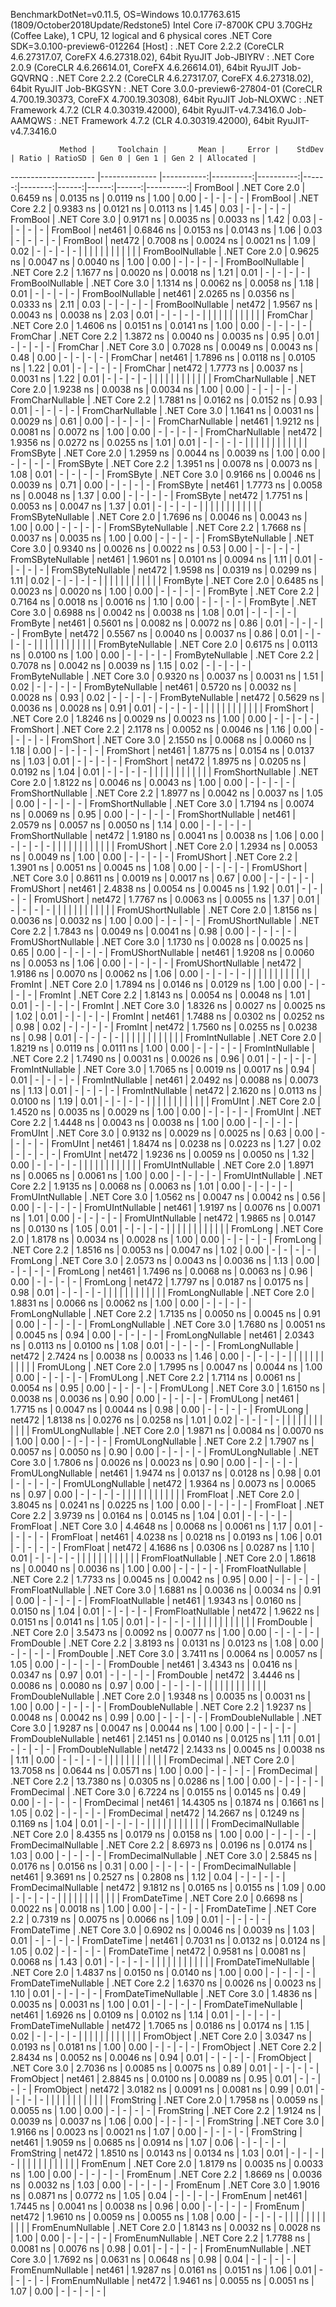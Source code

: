 
BenchmarkDotNet=v0.11.5, OS=Windows 10.0.17763.615 (1809/October2018Update/Redstone5)
Intel Core i7-8700K CPU 3.70GHz (Coffee Lake), 1 CPU, 12 logical and 6 physical cores
.NET Core SDK=3.0.100-preview6-012264
  [Host]     : .NET Core 2.2.2 (CoreCLR 4.6.27317.07, CoreFX 4.6.27318.02), 64bit RyuJIT
  Job-JBIYRV : .NET Core 2.0.9 (CoreCLR 4.6.26614.01, CoreFX 4.6.26614.01), 64bit RyuJIT
  Job-GQVRNQ : .NET Core 2.2.2 (CoreCLR 4.6.27317.07, CoreFX 4.6.27318.02), 64bit RyuJIT
  Job-BKGSYN : .NET Core 3.0.0-preview6-27804-01 (CoreCLR 4.700.19.30373, CoreFX 4.700.19.30308), 64bit RyuJIT
  Job-NLOXWC : .NET Framework 4.7.2 (CLR 4.0.30319.42000), 64bit RyuJIT-v4.7.3416.0
  Job-AAMQWS : .NET Framework 4.7.2 (CLR 4.0.30319.42000), 64bit RyuJIT-v4.7.3416.0


               Method |     Toolchain |       Mean |     Error |    StdDev | Ratio | RatioSD | Gen 0 | Gen 1 | Gen 2 | Allocated |
--------------------- |-------------- |-----------:|----------:|----------:|------:|--------:|------:|------:|------:|----------:|
             FromBool | .NET Core 2.0 |  0.6459 ns | 0.0135 ns | 0.0119 ns |  1.00 |    0.00 |     - |     - |     - |         - |
             FromBool | .NET Core 2.2 |  0.9383 ns | 0.0121 ns | 0.0113 ns |  1.45 |    0.03 |     - |     - |     - |         - |
             FromBool | .NET Core 3.0 |  0.9171 ns | 0.0035 ns | 0.0033 ns |  1.42 |    0.03 |     - |     - |     - |         - |
             FromBool |        net461 |  0.6846 ns | 0.0153 ns | 0.0143 ns |  1.06 |    0.03 |     - |     - |     - |         - |
             FromBool |        net472 |  0.7008 ns | 0.0024 ns | 0.0021 ns |  1.09 |    0.02 |     - |     - |     - |         - |
                      |               |            |           |           |       |         |       |       |       |           |
     FromBoolNullable | .NET Core 2.0 |  0.9625 ns | 0.0047 ns | 0.0040 ns |  1.00 |    0.00 |     - |     - |     - |         - |
     FromBoolNullable | .NET Core 2.2 |  1.1677 ns | 0.0020 ns | 0.0018 ns |  1.21 |    0.01 |     - |     - |     - |         - |
     FromBoolNullable | .NET Core 3.0 |  1.1314 ns | 0.0062 ns | 0.0058 ns |  1.18 |    0.01 |     - |     - |     - |         - |
     FromBoolNullable |        net461 |  2.0265 ns | 0.0356 ns | 0.0333 ns |  2.11 |    0.03 |     - |     - |     - |         - |
     FromBoolNullable |        net472 |  1.9567 ns | 0.0043 ns | 0.0038 ns |  2.03 |    0.01 |     - |     - |     - |         - |
                      |               |            |           |           |       |         |       |       |       |           |
             FromChar | .NET Core 2.0 |  1.4606 ns | 0.0151 ns | 0.0141 ns |  1.00 |    0.00 |     - |     - |     - |         - |
             FromChar | .NET Core 2.2 |  1.3872 ns | 0.0040 ns | 0.0035 ns |  0.95 |    0.01 |     - |     - |     - |         - |
             FromChar | .NET Core 3.0 |  0.7028 ns | 0.0049 ns | 0.0043 ns |  0.48 |    0.00 |     - |     - |     - |         - |
             FromChar |        net461 |  1.7896 ns | 0.0118 ns | 0.0105 ns |  1.22 |    0.01 |     - |     - |     - |         - |
             FromChar |        net472 |  1.7773 ns | 0.0037 ns | 0.0031 ns |  1.22 |    0.01 |     - |     - |     - |         - |
                      |               |            |           |           |       |         |       |       |       |           |
     FromCharNullable | .NET Core 2.0 |  1.9238 ns | 0.0038 ns | 0.0034 ns |  1.00 |    0.00 |     - |     - |     - |         - |
     FromCharNullable | .NET Core 2.2 |  1.7881 ns | 0.0162 ns | 0.0152 ns |  0.93 |    0.01 |     - |     - |     - |         - |
     FromCharNullable | .NET Core 3.0 |  1.1641 ns | 0.0031 ns | 0.0029 ns |  0.61 |    0.00 |     - |     - |     - |         - |
     FromCharNullable |        net461 |  1.9212 ns | 0.0081 ns | 0.0072 ns |  1.00 |    0.00 |     - |     - |     - |         - |
     FromCharNullable |        net472 |  1.9356 ns | 0.0272 ns | 0.0255 ns |  1.01 |    0.01 |     - |     - |     - |         - |
                      |               |            |           |           |       |         |       |       |       |           |
            FromSByte | .NET Core 2.0 |  1.2959 ns | 0.0044 ns | 0.0039 ns |  1.00 |    0.00 |     - |     - |     - |         - |
            FromSByte | .NET Core 2.2 |  1.3951 ns | 0.0078 ns | 0.0073 ns |  1.08 |    0.01 |     - |     - |     - |         - |
            FromSByte | .NET Core 3.0 |  0.9166 ns | 0.0046 ns | 0.0039 ns |  0.71 |    0.00 |     - |     - |     - |         - |
            FromSByte |        net461 |  1.7773 ns | 0.0058 ns | 0.0048 ns |  1.37 |    0.00 |     - |     - |     - |         - |
            FromSByte |        net472 |  1.7751 ns | 0.0053 ns | 0.0047 ns |  1.37 |    0.01 |     - |     - |     - |         - |
                      |               |            |           |           |       |         |       |       |       |           |
    FromSByteNullable | .NET Core 2.0 |  1.7696 ns | 0.0046 ns | 0.0043 ns |  1.00 |    0.00 |     - |     - |     - |         - |
    FromSByteNullable | .NET Core 2.2 |  1.7668 ns | 0.0037 ns | 0.0035 ns |  1.00 |    0.00 |     - |     - |     - |         - |
    FromSByteNullable | .NET Core 3.0 |  0.9340 ns | 0.0026 ns | 0.0022 ns |  0.53 |    0.00 |     - |     - |     - |         - |
    FromSByteNullable |        net461 |  1.9601 ns | 0.0101 ns | 0.0094 ns |  1.11 |    0.01 |     - |     - |     - |         - |
    FromSByteNullable |        net472 |  1.9598 ns | 0.0319 ns | 0.0299 ns |  1.11 |    0.02 |     - |     - |     - |         - |
                      |               |            |           |           |       |         |       |       |       |           |
             FromByte | .NET Core 2.0 |  0.6485 ns | 0.0023 ns | 0.0020 ns |  1.00 |    0.00 |     - |     - |     - |         - |
             FromByte | .NET Core 2.2 |  0.7164 ns | 0.0018 ns | 0.0016 ns |  1.10 |    0.00 |     - |     - |     - |         - |
             FromByte | .NET Core 3.0 |  0.6988 ns | 0.0042 ns | 0.0038 ns |  1.08 |    0.01 |     - |     - |     - |         - |
             FromByte |        net461 |  0.5601 ns | 0.0082 ns | 0.0072 ns |  0.86 |    0.01 |     - |     - |     - |         - |
             FromByte |        net472 |  0.5567 ns | 0.0040 ns | 0.0037 ns |  0.86 |    0.01 |     - |     - |     - |         - |
                      |               |            |           |           |       |         |       |       |       |           |
     FromByteNullable | .NET Core 2.0 |  0.6175 ns | 0.0113 ns | 0.0100 ns |  1.00 |    0.00 |     - |     - |     - |         - |
     FromByteNullable | .NET Core 2.2 |  0.7078 ns | 0.0042 ns | 0.0039 ns |  1.15 |    0.02 |     - |     - |     - |         - |
     FromByteNullable | .NET Core 3.0 |  0.9320 ns | 0.0037 ns | 0.0031 ns |  1.51 |    0.02 |     - |     - |     - |         - |
     FromByteNullable |        net461 |  0.5720 ns | 0.0032 ns | 0.0028 ns |  0.93 |    0.02 |     - |     - |     - |         - |
     FromByteNullable |        net472 |  0.5629 ns | 0.0036 ns | 0.0028 ns |  0.91 |    0.01 |     - |     - |     - |         - |
                      |               |            |           |           |       |         |       |       |       |           |
            FromShort | .NET Core 2.0 |  1.8246 ns | 0.0029 ns | 0.0023 ns |  1.00 |    0.00 |     - |     - |     - |         - |
            FromShort | .NET Core 2.2 |  2.1178 ns | 0.0052 ns | 0.0046 ns |  1.16 |    0.00 |     - |     - |     - |         - |
            FromShort | .NET Core 3.0 |  2.1550 ns | 0.0068 ns | 0.0060 ns |  1.18 |    0.00 |     - |     - |     - |         - |
            FromShort |        net461 |  1.8775 ns | 0.0154 ns | 0.0137 ns |  1.03 |    0.01 |     - |     - |     - |         - |
            FromShort |        net472 |  1.8975 ns | 0.0205 ns | 0.0192 ns |  1.04 |    0.01 |     - |     - |     - |         - |
                      |               |            |           |           |       |         |       |       |       |           |
    FromShortNullable | .NET Core 2.0 |  1.8122 ns | 0.0046 ns | 0.0043 ns |  1.00 |    0.00 |     - |     - |     - |         - |
    FromShortNullable | .NET Core 2.2 |  1.8977 ns | 0.0042 ns | 0.0037 ns |  1.05 |    0.00 |     - |     - |     - |         - |
    FromShortNullable | .NET Core 3.0 |  1.7194 ns | 0.0074 ns | 0.0069 ns |  0.95 |    0.00 |     - |     - |     - |         - |
    FromShortNullable |        net461 |  2.0579 ns | 0.0057 ns | 0.0050 ns |  1.14 |    0.00 |     - |     - |     - |         - |
    FromShortNullable |        net472 |  1.9180 ns | 0.0041 ns | 0.0038 ns |  1.06 |    0.00 |     - |     - |     - |         - |
                      |               |            |           |           |       |         |       |       |       |           |
           FromUShort | .NET Core 2.0 |  1.2934 ns | 0.0053 ns | 0.0049 ns |  1.00 |    0.00 |     - |     - |     - |         - |
           FromUShort | .NET Core 2.2 |  1.3901 ns | 0.0051 ns | 0.0045 ns |  1.08 |    0.00 |     - |     - |     - |         - |
           FromUShort | .NET Core 3.0 |  0.8611 ns | 0.0019 ns | 0.0017 ns |  0.67 |    0.00 |     - |     - |     - |         - |
           FromUShort |        net461 |  2.4838 ns | 0.0054 ns | 0.0045 ns |  1.92 |    0.01 |     - |     - |     - |         - |
           FromUShort |        net472 |  1.7767 ns | 0.0063 ns | 0.0055 ns |  1.37 |    0.01 |     - |     - |     - |         - |
                      |               |            |           |           |       |         |       |       |       |           |
   FromUShortNullable | .NET Core 2.0 |  1.8156 ns | 0.0036 ns | 0.0032 ns |  1.00 |    0.00 |     - |     - |     - |         - |
   FromUShortNullable | .NET Core 2.2 |  1.7843 ns | 0.0049 ns | 0.0041 ns |  0.98 |    0.00 |     - |     - |     - |         - |
   FromUShortNullable | .NET Core 3.0 |  1.1730 ns | 0.0028 ns | 0.0025 ns |  0.65 |    0.00 |     - |     - |     - |         - |
   FromUShortNullable |        net461 |  1.9208 ns | 0.0060 ns | 0.0053 ns |  1.06 |    0.00 |     - |     - |     - |         - |
   FromUShortNullable |        net472 |  1.9186 ns | 0.0070 ns | 0.0062 ns |  1.06 |    0.00 |     - |     - |     - |         - |
                      |               |            |           |           |       |         |       |       |       |           |
              FromInt | .NET Core 2.0 |  1.7894 ns | 0.0146 ns | 0.0129 ns |  1.00 |    0.00 |     - |     - |     - |         - |
              FromInt | .NET Core 2.2 |  1.8143 ns | 0.0054 ns | 0.0048 ns |  1.01 |    0.01 |     - |     - |     - |         - |
              FromInt | .NET Core 3.0 |  1.8326 ns | 0.0027 ns | 0.0025 ns |  1.02 |    0.01 |     - |     - |     - |         - |
              FromInt |        net461 |  1.7488 ns | 0.0302 ns | 0.0252 ns |  0.98 |    0.02 |     - |     - |     - |         - |
              FromInt |        net472 |  1.7560 ns | 0.0255 ns | 0.0238 ns |  0.98 |    0.01 |     - |     - |     - |         - |
                      |               |            |           |           |       |         |       |       |       |           |
      FromIntNullable | .NET Core 2.0 |  1.8219 ns | 0.0119 ns | 0.0111 ns |  1.00 |    0.00 |     - |     - |     - |         - |
      FromIntNullable | .NET Core 2.2 |  1.7490 ns | 0.0031 ns | 0.0026 ns |  0.96 |    0.01 |     - |     - |     - |         - |
      FromIntNullable | .NET Core 3.0 |  1.7065 ns | 0.0019 ns | 0.0017 ns |  0.94 |    0.01 |     - |     - |     - |         - |
      FromIntNullable |        net461 |  2.0492 ns | 0.0088 ns | 0.0073 ns |  1.13 |    0.01 |     - |     - |     - |         - |
      FromIntNullable |        net472 |  2.1620 ns | 0.0113 ns | 0.0100 ns |  1.19 |    0.01 |     - |     - |     - |         - |
                      |               |            |           |           |       |         |       |       |       |           |
             FromUInt | .NET Core 2.0 |  1.4520 ns | 0.0035 ns | 0.0029 ns |  1.00 |    0.00 |     - |     - |     - |         - |
             FromUInt | .NET Core 2.2 |  1.4448 ns | 0.0043 ns | 0.0038 ns |  1.00 |    0.00 |     - |     - |     - |         - |
             FromUInt | .NET Core 3.0 |  0.9132 ns | 0.0029 ns | 0.0025 ns |  0.63 |    0.00 |     - |     - |     - |         - |
             FromUInt |        net461 |  1.8474 ns | 0.0238 ns | 0.0223 ns |  1.27 |    0.02 |     - |     - |     - |         - |
             FromUInt |        net472 |  1.9236 ns | 0.0059 ns | 0.0050 ns |  1.32 |    0.00 |     - |     - |     - |         - |
                      |               |            |           |           |       |         |       |       |       |           |
     FromUIntNullable | .NET Core 2.0 |  1.8971 ns | 0.0065 ns | 0.0061 ns |  1.00 |    0.00 |     - |     - |     - |         - |
     FromUIntNullable | .NET Core 2.2 |  1.9135 ns | 0.0068 ns | 0.0063 ns |  1.01 |    0.00 |     - |     - |     - |         - |
     FromUIntNullable | .NET Core 3.0 |  1.0562 ns | 0.0047 ns | 0.0042 ns |  0.56 |    0.00 |     - |     - |     - |         - |
     FromUIntNullable |        net461 |  1.9197 ns | 0.0076 ns | 0.0071 ns |  1.01 |    0.00 |     - |     - |     - |         - |
     FromUIntNullable |        net472 |  1.9865 ns | 0.0147 ns | 0.0130 ns |  1.05 |    0.01 |     - |     - |     - |         - |
                      |               |            |           |           |       |         |       |       |       |           |
             FromLong | .NET Core 2.0 |  1.8178 ns | 0.0034 ns | 0.0028 ns |  1.00 |    0.00 |     - |     - |     - |         - |
             FromLong | .NET Core 2.2 |  1.8516 ns | 0.0053 ns | 0.0047 ns |  1.02 |    0.00 |     - |     - |     - |         - |
             FromLong | .NET Core 3.0 |  2.0573 ns | 0.0043 ns | 0.0036 ns |  1.13 |    0.00 |     - |     - |     - |         - |
             FromLong |        net461 |  1.7496 ns | 0.0068 ns | 0.0063 ns |  0.96 |    0.00 |     - |     - |     - |         - |
             FromLong |        net472 |  1.7797 ns | 0.0187 ns | 0.0175 ns |  0.98 |    0.01 |     - |     - |     - |         - |
                      |               |            |           |           |       |         |       |       |       |           |
     FromLongNullable | .NET Core 2.0 |  1.8831 ns | 0.0066 ns | 0.0062 ns |  1.00 |    0.00 |     - |     - |     - |         - |
     FromLongNullable | .NET Core 2.2 |  1.7135 ns | 0.0050 ns | 0.0045 ns |  0.91 |    0.00 |     - |     - |     - |         - |
     FromLongNullable | .NET Core 3.0 |  1.7680 ns | 0.0051 ns | 0.0045 ns |  0.94 |    0.00 |     - |     - |     - |         - |
     FromLongNullable |        net461 |  2.0343 ns | 0.0113 ns | 0.0100 ns |  1.08 |    0.01 |     - |     - |     - |         - |
     FromLongNullable |        net472 |  2.7424 ns | 0.0038 ns | 0.0033 ns |  1.46 |    0.00 |     - |     - |     - |         - |
                      |               |            |           |           |       |         |       |       |       |           |
            FromULong | .NET Core 2.0 |  1.7995 ns | 0.0047 ns | 0.0044 ns |  1.00 |    0.00 |     - |     - |     - |         - |
            FromULong | .NET Core 2.2 |  1.7114 ns | 0.0061 ns | 0.0054 ns |  0.95 |    0.00 |     - |     - |     - |         - |
            FromULong | .NET Core 3.0 |  1.6150 ns | 0.0038 ns | 0.0036 ns |  0.90 |    0.00 |     - |     - |     - |         - |
            FromULong |        net461 |  1.7715 ns | 0.0047 ns | 0.0044 ns |  0.98 |    0.00 |     - |     - |     - |         - |
            FromULong |        net472 |  1.8138 ns | 0.0276 ns | 0.0258 ns |  1.01 |    0.02 |     - |     - |     - |         - |
                      |               |            |           |           |       |         |       |       |       |           |
    FromULongNullable | .NET Core 2.0 |  1.9871 ns | 0.0084 ns | 0.0070 ns |  1.00 |    0.00 |     - |     - |     - |         - |
    FromULongNullable | .NET Core 2.2 |  1.7907 ns | 0.0057 ns | 0.0050 ns |  0.90 |    0.00 |     - |     - |     - |         - |
    FromULongNullable | .NET Core 3.0 |  1.7806 ns | 0.0026 ns | 0.0023 ns |  0.90 |    0.00 |     - |     - |     - |         - |
    FromULongNullable |        net461 |  1.9474 ns | 0.0137 ns | 0.0128 ns |  0.98 |    0.01 |     - |     - |     - |         - |
    FromULongNullable |        net472 |  1.9364 ns | 0.0073 ns | 0.0065 ns |  0.97 |    0.00 |     - |     - |     - |         - |
                      |               |            |           |           |       |         |       |       |       |           |
            FromFloat | .NET Core 2.0 |  3.8045 ns | 0.0241 ns | 0.0225 ns |  1.00 |    0.00 |     - |     - |     - |         - |
            FromFloat | .NET Core 2.2 |  3.9739 ns | 0.0164 ns | 0.0145 ns |  1.04 |    0.01 |     - |     - |     - |         - |
            FromFloat | .NET Core 3.0 |  4.4648 ns | 0.0068 ns | 0.0061 ns |  1.17 |    0.01 |     - |     - |     - |         - |
            FromFloat |        net461 |  4.0238 ns | 0.0218 ns | 0.0193 ns |  1.06 |    0.01 |     - |     - |     - |         - |
            FromFloat |        net472 |  4.1686 ns | 0.0306 ns | 0.0287 ns |  1.10 |    0.01 |     - |     - |     - |         - |
                      |               |            |           |           |       |         |       |       |       |           |
    FromFloatNullable | .NET Core 2.0 |  1.8618 ns | 0.0040 ns | 0.0036 ns |  1.00 |    0.00 |     - |     - |     - |         - |
    FromFloatNullable | .NET Core 2.2 |  1.7733 ns | 0.0045 ns | 0.0042 ns |  0.95 |    0.00 |     - |     - |     - |         - |
    FromFloatNullable | .NET Core 3.0 |  1.6881 ns | 0.0036 ns | 0.0034 ns |  0.91 |    0.00 |     - |     - |     - |         - |
    FromFloatNullable |        net461 |  1.9343 ns | 0.0160 ns | 0.0150 ns |  1.04 |    0.01 |     - |     - |     - |         - |
    FromFloatNullable |        net472 |  1.9622 ns | 0.0151 ns | 0.0141 ns |  1.05 |    0.01 |     - |     - |     - |         - |
                      |               |            |           |           |       |         |       |       |       |           |
           FromDouble | .NET Core 2.0 |  3.5473 ns | 0.0092 ns | 0.0077 ns |  1.00 |    0.00 |     - |     - |     - |         - |
           FromDouble | .NET Core 2.2 |  3.8193 ns | 0.0131 ns | 0.0123 ns |  1.08 |    0.00 |     - |     - |     - |         - |
           FromDouble | .NET Core 3.0 |  3.7411 ns | 0.0064 ns | 0.0057 ns |  1.05 |    0.00 |     - |     - |     - |         - |
           FromDouble |        net461 |  3.4343 ns | 0.0416 ns | 0.0347 ns |  0.97 |    0.01 |     - |     - |     - |         - |
           FromDouble |        net472 |  3.4446 ns | 0.0086 ns | 0.0080 ns |  0.97 |    0.00 |     - |     - |     - |         - |
                      |               |            |           |           |       |         |       |       |       |           |
   FromDoubleNullable | .NET Core 2.0 |  1.9348 ns | 0.0035 ns | 0.0031 ns |  1.00 |    0.00 |     - |     - |     - |         - |
   FromDoubleNullable | .NET Core 2.2 |  1.9237 ns | 0.0048 ns | 0.0042 ns |  0.99 |    0.00 |     - |     - |     - |         - |
   FromDoubleNullable | .NET Core 3.0 |  1.9287 ns | 0.0047 ns | 0.0044 ns |  1.00 |    0.00 |     - |     - |     - |         - |
   FromDoubleNullable |        net461 |  2.1451 ns | 0.0140 ns | 0.0125 ns |  1.11 |    0.01 |     - |     - |     - |         - |
   FromDoubleNullable |        net472 |  2.1433 ns | 0.0045 ns | 0.0038 ns |  1.11 |    0.00 |     - |     - |     - |         - |
                      |               |            |           |           |       |         |       |       |       |           |
          FromDecimal | .NET Core 2.0 | 13.7058 ns | 0.0644 ns | 0.0571 ns |  1.00 |    0.00 |     - |     - |     - |         - |
          FromDecimal | .NET Core 2.2 | 13.7380 ns | 0.0305 ns | 0.0286 ns |  1.00 |    0.00 |     - |     - |     - |         - |
          FromDecimal | .NET Core 3.0 |  6.7224 ns | 0.0155 ns | 0.0145 ns |  0.49 |    0.00 |     - |     - |     - |         - |
          FromDecimal |        net461 | 14.4305 ns | 0.1874 ns | 0.1661 ns |  1.05 |    0.02 |     - |     - |     - |         - |
          FromDecimal |        net472 | 14.2667 ns | 0.1249 ns | 0.1169 ns |  1.04 |    0.01 |     - |     - |     - |         - |
                      |               |            |           |           |       |         |       |       |       |           |
  FromDecimalNullable | .NET Core 2.0 |  8.4355 ns | 0.0179 ns | 0.0158 ns |  1.00 |    0.00 |     - |     - |     - |         - |
  FromDecimalNullable | .NET Core 2.2 |  8.6973 ns | 0.0196 ns | 0.0174 ns |  1.03 |    0.00 |     - |     - |     - |         - |
  FromDecimalNullable | .NET Core 3.0 |  2.5845 ns | 0.0176 ns | 0.0156 ns |  0.31 |    0.00 |     - |     - |     - |         - |
  FromDecimalNullable |        net461 |  9.3691 ns | 0.2527 ns | 0.2808 ns |  1.12 |    0.04 |     - |     - |     - |         - |
  FromDecimalNullable |        net472 |  9.1812 ns | 0.0165 ns | 0.0155 ns |  1.09 |    0.00 |     - |     - |     - |         - |
                      |               |            |           |           |       |         |       |       |       |           |
         FromDateTime | .NET Core 2.0 |  0.6698 ns | 0.0022 ns | 0.0018 ns |  1.00 |    0.00 |     - |     - |     - |         - |
         FromDateTime | .NET Core 2.2 |  0.7319 ns | 0.0075 ns | 0.0066 ns |  1.09 |    0.01 |     - |     - |     - |         - |
         FromDateTime | .NET Core 3.0 |  0.6902 ns | 0.0046 ns | 0.0039 ns |  1.03 |    0.01 |     - |     - |     - |         - |
         FromDateTime |        net461 |  0.7031 ns | 0.0132 ns | 0.0124 ns |  1.05 |    0.02 |     - |     - |     - |         - |
         FromDateTime |        net472 |  0.9581 ns | 0.0081 ns | 0.0068 ns |  1.43 |    0.01 |     - |     - |     - |         - |
                      |               |            |           |           |       |         |       |       |       |           |
 FromDateTimeNullable | .NET Core 2.0 |  1.4837 ns | 0.0150 ns | 0.0140 ns |  1.00 |    0.00 |     - |     - |     - |         - |
 FromDateTimeNullable | .NET Core 2.2 |  1.6370 ns | 0.0026 ns | 0.0023 ns |  1.10 |    0.01 |     - |     - |     - |         - |
 FromDateTimeNullable | .NET Core 3.0 |  1.4836 ns | 0.0035 ns | 0.0031 ns |  1.00 |    0.01 |     - |     - |     - |         - |
 FromDateTimeNullable |        net461 |  1.6926 ns | 0.0109 ns | 0.0102 ns |  1.14 |    0.01 |     - |     - |     - |         - |
 FromDateTimeNullable |        net472 |  1.7065 ns | 0.0186 ns | 0.0174 ns |  1.15 |    0.02 |     - |     - |     - |         - |
                      |               |            |           |           |       |         |       |       |       |           |
           FromObject | .NET Core 2.0 |  3.0347 ns | 0.0193 ns | 0.0181 ns |  1.00 |    0.00 |     - |     - |     - |         - |
           FromObject | .NET Core 2.2 |  2.8434 ns | 0.0052 ns | 0.0046 ns |  0.94 |    0.01 |     - |     - |     - |         - |
           FromObject | .NET Core 3.0 |  2.7036 ns | 0.0085 ns | 0.0075 ns |  0.89 |    0.01 |     - |     - |     - |         - |
           FromObject |        net461 |  2.8845 ns | 0.0100 ns | 0.0089 ns |  0.95 |    0.01 |     - |     - |     - |         - |
           FromObject |        net472 |  3.0182 ns | 0.0091 ns | 0.0081 ns |  0.99 |    0.01 |     - |     - |     - |         - |
                      |               |            |           |           |       |         |       |       |       |           |
           FromString | .NET Core 2.0 |  1.7958 ns | 0.0059 ns | 0.0055 ns |  1.00 |    0.00 |     - |     - |     - |         - |
           FromString | .NET Core 2.2 |  1.9124 ns | 0.0039 ns | 0.0037 ns |  1.06 |    0.00 |     - |     - |     - |         - |
           FromString | .NET Core 3.0 |  1.9166 ns | 0.0023 ns | 0.0021 ns |  1.07 |    0.00 |     - |     - |     - |         - |
           FromString |        net461 |  1.9059 ns | 0.0685 ns | 0.0914 ns |  1.07 |    0.06 |     - |     - |     - |         - |
           FromString |        net472 |  1.8510 ns | 0.0143 ns | 0.0134 ns |  1.03 |    0.01 |     - |     - |     - |         - |
                      |               |            |           |           |       |         |       |       |       |           |
             FromEnum | .NET Core 2.0 |  1.8179 ns | 0.0035 ns | 0.0033 ns |  1.00 |    0.00 |     - |     - |     - |         - |
             FromEnum | .NET Core 2.2 |  1.8669 ns | 0.0036 ns | 0.0032 ns |  1.03 |    0.00 |     - |     - |     - |         - |
             FromEnum | .NET Core 3.0 |  1.9016 ns | 0.0871 ns | 0.0772 ns |  1.05 |    0.04 |     - |     - |     - |         - |
             FromEnum |        net461 |  1.7445 ns | 0.0041 ns | 0.0038 ns |  0.96 |    0.00 |     - |     - |     - |         - |
             FromEnum |        net472 |  1.9610 ns | 0.0059 ns | 0.0055 ns |  1.08 |    0.00 |     - |     - |     - |         - |
                      |               |            |           |           |       |         |       |       |       |           |
     FromEnumNullable | .NET Core 2.0 |  1.8143 ns | 0.0032 ns | 0.0028 ns |  1.00 |    0.00 |     - |     - |     - |         - |
     FromEnumNullable | .NET Core 2.2 |  1.7788 ns | 0.0081 ns | 0.0076 ns |  0.98 |    0.01 |     - |     - |     - |         - |
     FromEnumNullable | .NET Core 3.0 |  1.7692 ns | 0.0631 ns | 0.0648 ns |  0.98 |    0.04 |     - |     - |     - |         - |
     FromEnumNullable |        net461 |  1.9287 ns | 0.0161 ns | 0.0151 ns |  1.06 |    0.01 |     - |     - |     - |         - |
     FromEnumNullable |        net472 |  1.9461 ns | 0.0055 ns | 0.0051 ns |  1.07 |    0.00 |     - |     - |     - |         - |
